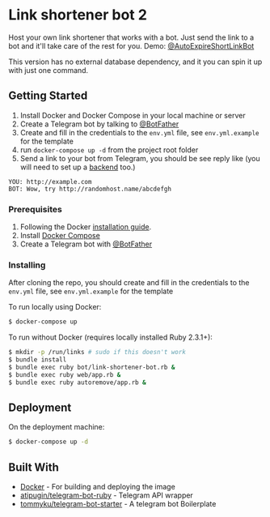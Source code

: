 # Link shortener bot 2

Host your own link shortener that works with a bot. Just send the link
to a bot and it'll take care of the rest for you. Demo:
[@AutoExpireShortLinkBot](http://t.me/AutoExpireShortLinkBot)

This version has no external database dependency, and it you can spin
it up with just one command.

## Getting Started

1. Install Docker and Docker Compose in your local machine or server
1. Create a Telegram bot by talking to [@BotFather](https://telegram.me/BotFather)
1. Create and fill in the credentials to the `env.yml` file, see `env.yml.example` for the template
1. run `docker-compose up -d` from the project root folder
1. Send a link to your bot from Telegram, you should be see reply like (you will need to set up a [backend](https://github.com/tommyku/link-shortener-front-end) too.)

```
YOU: http://example.com
BOT: Wow, try http://randomhost.name/abcdefgh
```

### Prerequisites

1. Following the Docker [installation guide](https://docs.docker.com/engine/installation/).
1. Install [Docker Compose](https://docs.docker.com/compose/)
1. Create a Telegram bot with [@BotFather](https://telegram.me/BotFather)

### Installing

After cloning the repo, you should create and fill in the credentials to the `env.yml` file, see `env.yml.example` for the template

To run locally using Docker:

``` bash
$ docker-compose up
```

To run without Docker (requires locally installed Ruby 2.3.1+):

``` bash
$ mkdir -p /run/links # sudo if this doesn't work
$ bundle install
$ bundle exec ruby bot/link-shortener-bot.rb &
$ bundle exec ruby web/app.rb &
$ bundle exec ruby autoremove/app.rb &
```

## Deployment

On the deployment machine:

``` bash
$ docker-compose up -d
```

## Built With

* [Docker](https://www.docker.com/) - For building and deploying the image
* [atipugin/telegram-bot-ruby](https://github.com/atipugin/telegram-bot-ruby) - Telegram API wrapper
* [tommyku/telegram-bot-starter](https://github.com/tommyku/telegram-bot-starter) - A telegram bot Boilerplate
